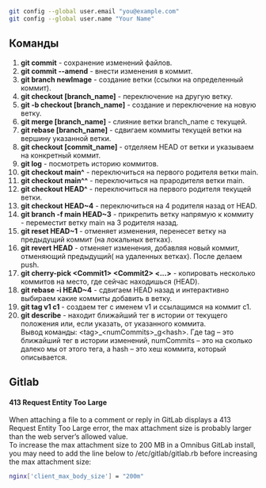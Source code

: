 ``` bash
git config --global user.email "you@example.com"
git config --global user.name "Your Name"
```
## Команды
1. **git commit** - сохранение изменений файлов.
2. **git commit --amend** - внести изменения в коммит.
3. **git branch newImage** - создание ветки (ссылки на определенный коммит).
4. **git checkout [branch_name]** - переключение на другую ветку.
5. **git -b checkout [branch_name]** - создание и переключение на новую ветку.
6. **git merge [branch_name]** - слияние ветки branch_name с текущей.
7. **git rebase [branch_name]** - сдвигаем коммиты текущей ветки на вершину указанной ветки.
8. **git checkout [commit_name]** - отделяем HEAD от ветки и указываем на конкретный коммит.
9. **git log** - посмотреть историю коммитов.
10. **git checkout main^** - переключиться на первого родителя ветки main.
11. **git checkout main^^** - переключиться на прародителя ветки main.
12. **git checkout HEAD^** - переключиться на первого родителя текущей ветки.
13. **git checkout HEAD~4** - переключиться на 4 родителя назад от HEAD.
14. **git branch -f main HEAD~3** - прикрепить ветку напрямую к коммиту - переместит ветку main на 3 родителя назад.
15. **git reset HEAD~1** - отменяет изменения, перенесет ветку на предыдущий коммит (на локальных ветках).
16. **git revert HEAD** - отменяет изменения, добавляя новый коммит, отменяющий предыдущий( на удаленных ветках). После делаем push.
17. **git cherry-pick \<Commit1\> \<Commit2\> \<...\>** - копировать несколько коммитов на место, где сейчас находишься (HEAD).
18. **git rebase -i HEAD~4** - сдвигаем HEAD назад и интерактивно выбираем какие коммиты добавить в ветку.
19. **git tag v1 c1** - создаем тег с именем v1 и ссылащимся на коммит c1.
20. **git describe** - находит ближайший тег в истории от текущего положения или, если указать, от указанного коммита.  
Вывод команды: \<tag\>_\<numCommits\>_g\<hash\>. Где tag – это ближайший тег в истории изменений, numCommits – это на сколько далеко мы от этого тега, а hash – это хеш коммита, который описывается.
## Gitlab
#### 413 Request Entity Too Large
When attaching a file to a comment or reply in GitLab displays a 413 Request Entity Too Large error, the max attachment size is probably larger than the web server’s allowed value.  
To increase the max attachment size to 200 MB in a Omnibus GitLab install, you may need to add the line below to /etc/gitlab/gitlab.rb before increasing the max attachment size:  
``` bash
nginx['client_max_body_size'] = "200m"
```
